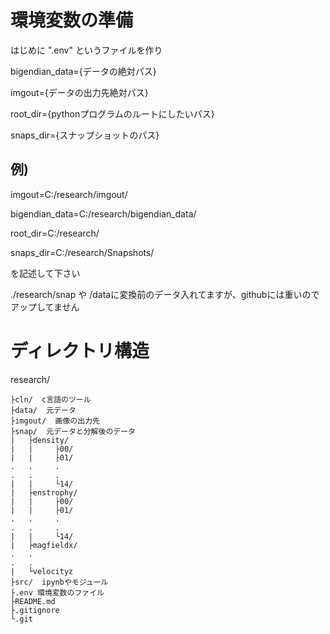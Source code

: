 # 環境変数の準備
はじめに ".env" というファイルを作り

bigendian_data={データの絶対パス}

imgout={データの出力先絶対パス}

root_dir={pythonプログラムのルートにしたいパス}

snaps_dir={スナップショットのパス}

## 例)

imgout=C:/research/imgout/

bigendian_data=C:/research/bigendian_data/

root_dir=C:/research/

snaps_dir=C:/research/Snapshots/

を記述して下さい


./research/snap や /dataに変換前のデータ入れてますが、githubには重いのでアップしてません

# ディレクトリ構造
research/

    ├cln/  c言語のツール
    ├data/  元データ
    ├imgout/  画像の出力先
    ├snap/  元データと分解後のデータ
    |   ├density/
    |   |     ├00/
    |   |     ├01/
    .   .     .
    .   .     .
    |   |     └14/
    |   ├enstrophy/
    |   |     ├00/
    |   |     ├01/
    .   .     .
    .   .     .
    |   |     └14/
    |   ├magfieldx/
    .   .
    .   .
    |   └velocityz
    ├src/  ipynbやモジュール
    ├.env 環境変数のファイル
    ├README.md
    ├.gitignore
    └.git